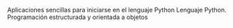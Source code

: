 Aplicaciones sencillas para iniciarse en el lenguaje Python
Lenguaje Python.
Programación estructurada y orientada a objetos
